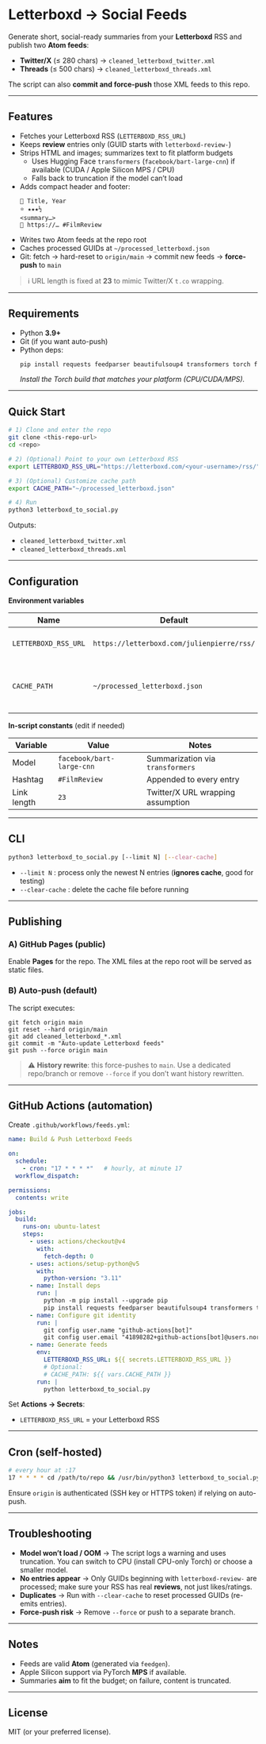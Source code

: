 # Letterboxd → Social Feeds

Generate short, social-ready summaries from your **Letterboxd** RSS and publish two **Atom feeds**:

- **Twitter/X** (≤ 280 chars) → `cleaned_letterboxd_twitter.xml`  
- **Threads** (≤ 500 chars) → `cleaned_letterboxd_threads.xml`

The script can also **commit and force-push** those XML feeds to this repo.

---

## Features

- Fetches your Letterboxd RSS (`LETTERBOXD_RSS_URL`)
- Keeps **review** entries only (GUID starts with `letterboxd-review-`)
- Strips HTML and images; summarizes text to fit platform budgets  
  - Uses Hugging Face `transformers` (`facebook/bart-large-cnn`) if available (CUDA / Apple Silicon MPS / CPU)  
  - Falls back to truncation if the model can’t load
- Adds compact header and footer:
  ```
  🎥 Title, Year
  ⭐️ ★★★½
  <summary…>
  🔗 https://… #FilmReview
  ```
- Writes two Atom feeds at the repo root
- Caches processed GUIDs at `~/processed_letterboxd.json`
- Git: fetch → hard-reset to `origin/main` → commit new feeds → **force-push** to `main`

> ℹ️ URL length is fixed at **23** to mimic Twitter/X `t.co` wrapping.

---

## Requirements

- Python **3.9+**
- Git (if you want auto-push)
- Python deps:
  ```bash
  pip install requests feedparser beautifulsoup4 transformers torch feedgen
  ```
  *Install the Torch build that matches your platform (CPU/CUDA/MPS).*

---

## Quick Start

```bash
# 1) Clone and enter the repo
git clone <this-repo-url>
cd <repo>

# 2) (Optional) Point to your own Letterboxd RSS
export LETTERBOXD_RSS_URL="https://letterboxd.com/<your-username>/rss/"

# 3) (Optional) Customize cache path
export CACHE_PATH="~/processed_letterboxd.json"

# 4) Run
python3 letterboxd_to_social.py
```

Outputs:
- `cleaned_letterboxd_twitter.xml`
- `cleaned_letterboxd_threads.xml`

---

## Configuration

**Environment variables**

| Name                 | Default                                    | Purpose                           |
|----------------------|--------------------------------------------|-----------------------------------|
| `LETTERBOXD_RSS_URL` | `https://letterboxd.com/julienpierre/rss/` | Your Letterboxd RSS feed          |
| `CACHE_PATH`         | `~/processed_letterboxd.json`              | Processed GUID cache (JSON list)  |

**In-script constants** (edit if needed)

| Variable     | Value                     | Notes                                  |
|--------------|---------------------------|----------------------------------------|
| Model        | `facebook/bart-large-cnn` | Summarization via `transformers`       |
| Hashtag      | `#FilmReview`             | Appended to every entry                |
| Link length  | `23`                      | Twitter/X URL wrapping assumption      |

---

## CLI

```bash
python3 letterboxd_to_social.py [--limit N] [--clear-cache]
```

- `--limit N` : process only the newest N entries (**ignores cache**, good for testing)
- `--clear-cache` : delete the cache file before running

---

## Publishing

### A) GitHub Pages (public)
Enable **Pages** for the repo. The XML files at the repo root will be served as static files.

### B) Auto-push (default)
The script executes:
```
git fetch origin main
git reset --hard origin/main
git add cleaned_letterboxd_*.xml
git commit -m "Auto-update Letterboxd feeds"
git push --force origin main
```

> ⚠️ **History rewrite**: this force-pushes to `main`. Use a dedicated repo/branch or remove `--force` if you don’t want history rewritten.

---

## GitHub Actions (automation)

Create `.github/workflows/feeds.yml`:

```yaml
name: Build & Push Letterboxd Feeds

on:
  schedule:
    - cron: "17 * * * *"   # hourly, at minute 17
  workflow_dispatch:

permissions:
  contents: write

jobs:
  build:
    runs-on: ubuntu-latest
    steps:
      - uses: actions/checkout@v4
        with:
          fetch-depth: 0
      - uses: actions/setup-python@v5
        with:
          python-version: "3.11"
      - name: Install deps
        run: |
          python -m pip install --upgrade pip
          pip install requests feedparser beautifulsoup4 transformers torch feedgen
      - name: Configure git identity
        run: |
          git config user.name "github-actions[bot]"
          git config user.email "41898282+github-actions[bot]@users.noreply.github.com"
      - name: Generate feeds
        env:
          LETTERBOXD_RSS_URL: ${{ secrets.LETTERBOXD_RSS_URL }}
          # Optional:
          # CACHE_PATH: ${{ vars.CACHE_PATH }}
        run: |
          python letterboxd_to_social.py
```

Set **Actions → Secrets**:
- `LETTERBOXD_RSS_URL` = your Letterboxd RSS

---

## Cron (self-hosted)

```bash
# every hour at :17
17 * * * * cd /path/to/repo && /usr/bin/python3 letterboxd_to_social.py >> /var/log/letterboxd_feeds.log 2>&1
```

Ensure `origin` is authenticated (SSH key or HTTPS token) if relying on auto-push.

---

## Troubleshooting

- **Model won’t load / OOM** → The script logs a warning and uses truncation. You can switch to CPU (install CPU-only Torch) or choose a smaller model.
- **No entries appear** → Only GUIDs beginning with `letterboxd-review-` are processed; make sure your RSS has real **reviews**, not just likes/ratings.
- **Duplicates** → Run with `--clear-cache` to reset processed GUIDs (re-emits entries).
- **Force-push risk** → Remove `--force` or push to a separate branch.

---

## Notes

- Feeds are valid **Atom** (generated via `feedgen`).
- Apple Silicon support via PyTorch **MPS** if available.
- Summaries **aim** to fit the budget; on failure, content is truncated.

---

## License

MIT (or your preferred license).

